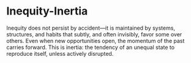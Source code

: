 # Inequity-Inertia
Inequity does not persist by accident—it is maintained by systems, structures, and habits that subtly, and often invisibly, favor some over others. Even when new opportunities open, the momentum of the past carries forward. This is inertia: the tendency of an unequal state to reproduce itself, unless actively disrupted.
